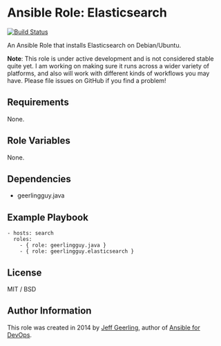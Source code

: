 # Ansible Role: Elasticsearch

[![Build Status](https://travis-ci.org/geerlingguy/ansible-role-elasticsearch.svg?branch=master)](https://travis-ci.org/geerlingguy/ansible-role-elasticsearch)

An Ansible Role that installs Elasticsearch on Debian/Ubuntu.

**Note**: This role is under active development and is not considered stable quite yet. I am working on making sure it runs across a wider variety of platforms, and also will work with different kinds of workflows you may have. Please file issues on GitHub if you find a problem!

## Requirements

None.

## Role Variables

None.

## Dependencies

  - geerlingguy.java

## Example Playbook

    - hosts: search
      roles:
        - { role: geerlingguy.java }
        - { role: geerlingguy.elasticsearch }

## License

MIT / BSD

## Author Information

This role was created in 2014 by [Jeff Geerling](http://jeffgeerling.com/), author of [Ansible for DevOps](http://ansiblefordevops.com/).
